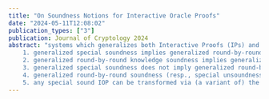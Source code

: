 ```yaml
---
title: "On Soundness Notions for Interactive Oracle Proofs"
date: "2024-05-11T12:08:02"
publication_types: ["3"]
publication: Journal of Cryptology 2024
abstract: "systems which generalizes both Interactive Proofs (IPs) and Probabilistically Checkable Proofs (PCPs). While IOPs are not any more powerful than PCPs from a complexity theory perspective, their potential to create succinct proofs and arguments has been demonstrated by many recent constructions achieving better parameters such as total proof length, alphabet size, and query complexity. In this work, we establish new results on the relationship between various notions of soundness for IOPs. First, we formally generalize the notion of round-by-round soundness (Canetti et al., STOC 2019) and round-by-round knowledge soundness (Chiesa et al., TCC 2019). Given this generalization, we then examine its relationship to the notions of generalized special soundness (Attema et al., CRYPTO 2021) and generalized special unsoundness (Attema et al., TCC 2022). We show that: 
    1. generalized special soundness implies generalized round-by-round soundness;
    2. generalized round-by-round knowledge soundness implies generalized special soundness;
    3. generalized special soundness does not imply generalized round-by-round knowledge soundness; 
    4. generalized round-by-round soundness (resp., special unsoundness) is an upper bound (resp., a lower bound) on standard soundness, and that this relationship is tight when the round-by-round soundness and special unsoundness errors are equal; and
    5. any special sound IOP can be transformed via (a variant of) the Fiat-Shamir transformation into a non-interactive proof that is adaptively sound in the Quantum Random Oracle Model."
---
```

